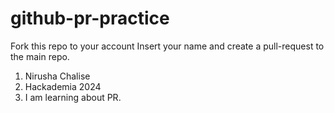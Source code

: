 # github-pr-practice
Fork this repo to your account
Insert your name and create a pull-request to the main repo.

1. Nirusha Chalise
2. Hackademia 2024
3. I am learning about PR.